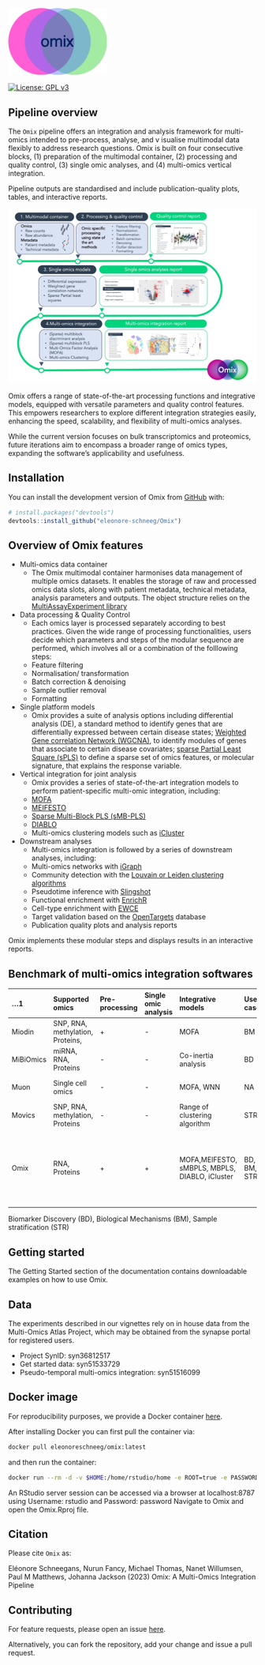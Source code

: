 
<!-- README.md is generated from README.Rmd. Please edit that file -->

<img src="man/figures/Omix_logo.png" width=200 style="align:left;" />

<!-- badges: start -->

[![License: GPL
v3](https://img.shields.io/badge/License-GPLv3-green.svg)](https://www.gnu.org/licenses/gpl-3.0)
<!-- badges: end -->

## Pipeline overview

The `Omix` pipeline offers an integration and analysis framework for
multi-omics intended to pre-process, analyse, and v isualise multimodal
data flexibly to address research questions. Omix is built on four
consecutive blocks, (1) preparation of the multimodal container, (2)
processing and quality control, (3) single omic analyses, and (4)
multi-omics vertical integration.

Pipeline outputs are standardised and include publication-quality plots,
tables, and interactive reports.

![Figure 1: Omix pipeline](man/figures/Omix_pipeline.png)

Omix offers a range of state-of-the-art processing functions and
integrative models, equipped with versatile parameters and quality
control features. This empowers researchers to explore different
integration strategies easily, enhancing the speed, scalability, and
flexibility of multi-omics analyses.

While the current version focuses on bulk transcriptomics and
proteomics, future iterations aim to encompass a broader range of omics
types, expanding the software’s applicability and usefulness.

## Installation

You can install the development version of Omix from
[GitHub](https://github.com/) with:

``` r
# install.packages("devtools")
devtools::install_github("eleonore-schneeg/Omix")
```

## Overview of Omix features

-   Multi-omics data container
    -   The Omix multimodal container harmonises data management of
        multiple omics datasets. It enables the storage of raw and
        processed omics data slots, along with patient metadata,
        technical metadata, analysis parameters and outputs. The object
        structure relies on the [MultiAssayExperiment
        library](https://bioconductor.org/packages/release/bioc/html/MultiAssayExperiment.html)
-   Data processing & Quality Control
    -   Each omics layer is processed separately according to best
        practices. Given the wide range of processing functionalities,
        users decide which parameters and steps of the modular sequence
        are performed, which involves all or a combination of the
        folllowing steps:
    -   Feature filtering
    -   Normalisation/ transformation
    -   Batch correction & denoising
    -   Sample outlier removal
    -   Formatting
-   Single platform models
    -   Omix provides a suite of analysis options including differential
        analysis (DE), a standard method to identify genes that are
        differentially expressed between certain disease states;
        [Weighted Gene correlation Network
        (WGCNA)](https://cran.r-project.org/web/packages/WGCNA/index.html),
        to identify modules of genes that associate to certain disease
        covariates; [sparse Partial Least Square
        (sPLS)](http://mixomics.org) to define a sparse set of omics
        features, or molecular signature, that explains the response
        variable.
-   Vertical integration for joint analysis
    -   Omix provides a series of state-of-the-art integration models to
        perform patient-specific multi-omic integration, including:
    -   [MOFA](https://biofam.github.io/MOFA2/)
    -   [MEIFESTO](https://biofam.github.io/MOFA2/)
    -   [Sparse Multi-Block PLS (sMB-PLS)](http://mixomics.org)
    -   [DIABLO](http://mixomics.org)
    -   Multi-omics clustering models such as
        [iCluster](https://rdrr.io/bioc/iClusterPlus/man/iCluster.html)
-   Downstream analyses
    -   Multi-omics integration is followed by a series of downstream
        analyses, including:
    -   Multi-omics networks with [iGraph](https://igraph.org)
    -   Community detection with the [Louvain or Leiden clustering
        algorithms](https://igraph.org)
    -   Pseudotime inference with
        [Slingshot](https://bioconductor.org/packages/release/bioc/html/slingshot.html)
    -   Functional enrichment with
        [EnrichR](https://maayanlab.cloud/Enrichr/)
    -   Cell-type enrichment with
        [EWCE](https://bioconductor.org/packages/release/bioc/html/EWCE.html)
    -   Target validation based on the
        [OpenTargets](https://www.opentargets.org) database
    -   Publication quality plots and analysis reports

Omix implements these modular steps and displays results in an
interactive reports.

## Benchmark of multi-omics integration softwares

| …1        | Supported omics                  | Pre-processing | Single omic analysis | Integrative models                             | Use case    | Downstream analyses                                                                              | Interactive visualisations | Language | Ref                      |
|:----------|:---------------------------------|:---------------|:---------------------|:-----------------------------------------------|:------------|:-------------------------------------------------------------------------------------------------|:---------------------------|:---------|:-------------------------|
| Miodin    | SNP, RNA, methylation, Proteins, | \+             | \-                   | MOFA                                           | BM          | \-                                                                                               | \-                         | R        | Ulfenborg, B. (2019).    |
| MiBiOmics | miRNA, RNA, Proteins             | \-             | \-                   | Co-inertia analysis                            | BD          | Multi-omics networks                                                                             | \+                         | Web      | (Zoppi et al., 2021)     |
| Muon      | Single cell omics                | \-             | \-                   | MOFA, WNN                                      | NA          | \-                                                                                               | \-                         | Python   | (Bredikhin et al., 2022) |
| Movics    | SNP, RNA, methylation, Proteins  | \-             | \-                   | Range of clustering algorithm                  | STR         | Survival analysis, enrichment                                                                    | \-                         | R        | (Lu, 2020)               |
| Omix      | RNA, Proteins                    | \+             | \+                   | MOFA,MEIFESTO, sMBPLS, MBPLS, DIABLO, iCluster | BD, BM, STR | Multi-omics signatures, networks, modules, functional/ cell type/ TF enrichment, pseudotime, etc | \+                         | R        | NA                       |

Biomarker Discovery (BD), Biological Mechanisms (BM), Sample
stratification (STR)

## Getting started

The Getting Started section of the documentation contains downloadable
examples on how to use Omix.

## Data

The experiments described in our vignettes rely on in house data from
the Multi-Omics Atlas Project, which may be obtained from the synapse
portal for registered users.

-   Project SynID: syn36812517
-   Get started data: syn51533729
-   Pseudo-temporal multi-omics integration: syn51516099

## Docker image

For reproducibility purposes, we provide a Docker container
[here](https://hub.docker.com/r/eleonoreschneeg/omix).

After installing Docker you can first pull the container via:

``` bash
docker pull eleonoreschneeg/omix:latest
```

and then run the container:

``` bash
docker run --rm -d -v $HOME:/home/rstudio/home -e ROOT=true -e PASSWORD=password -p 8787:8787 eleonoreschneeg/omix:1.0.0
```

An RStudio server session can be accessed via a browser at
localhost:8787 using Username: rstudio and Password: password Navigate
to Omix and open the Omix.Rproj file.

## Citation

Please cite `Omix` as:

Eléonore Schneegans, Nurun Fancy, Michael Thomas, Nanet Willumsen, Paul
M Matthews, Johanna Jackson (2023) Omix: A Multi-Omics Integration
Pipeline

## Contributing

For feature requests, please open an issue
[here](https://github.com/eleonore-schneeg/Omix/issues).

Alternatively, you can fork the repository, add your change and issue a
pull request.
